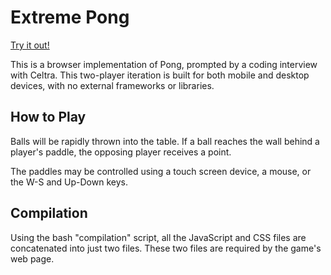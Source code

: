 # Extreme Pong

[Try it out!](http://www.alexlitty.com/pong/)

This is a browser implementation of Pong, prompted by a coding interview with Celtra. This two-player iteration is built for both mobile and desktop devices, with no external frameworks or libraries.

## How to Play

Balls will be rapidly thrown into the table. If a ball reaches the wall behind a player's paddle, the opposing player receives a point.

The paddles may be controlled using a touch screen device, a mouse, or the W-S and Up-Down keys.

## Compilation

Using the bash "compilation" script, all the JavaScript and CSS files are concatenated into just two files. These two files are required by the game's web page.
